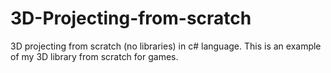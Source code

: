 # 3D-Projecting-from-scratch
3D projecting from scratch (no libraries) in c# language. This is an example of my 3D library from scratch for games.
